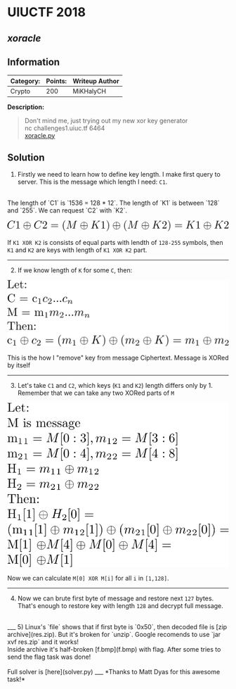 # __UIUCTF 2018__ 
## _xoracle_

## Information
**Category:** | **Points:** | **Writeup Author**
--- | --- | ---
Crypto | 200 | MiKHalyCH

**Description:** 

> Don't mind me, just trying out my new xor key generator
<br>nc challenges1.uiuc.tf 6464
<br>[xoracle.py](xoracle.py)

## Solution
1) Firstly we need to learn how to define key length. 
I make first query to server. This is the message which length I need: `C1`.
<br>
The length of `C1` is `1536 = 128 * 12`. The length of `K1` is between `128` and `255`. 
We can request `C2` with `K2`. 
<p align="center">
  <img src="images/1.png">
</p>

If `K1 XOR K2` is consists of equal parts with lendth of `128-255` symbols, then `K1` and `K2` are keys with length of `K1 XOR K2` part. 
___
2) If we know length of `K` for some `C`, then:
<p align="center">
    <img src="images/2.png">
</p>

This is the how I "remove" key from message Ciphertext. Message is XORed by itself
___
3) Let's take `C1` and `C2`, which keys (`K1` and `K2`) length differs only by 1. Remember that we can take any two XORed parts of `M`
<p align="center">
    <img src="images/3.png">
</p>

Now we can calculate `M[0] XOR M[i]` for all `i` in `[1,128]`. 
___
4) Now we can brute first byte of message and restore next `127` bytes.  That's enough to restore key with length `128` and decrypt full message. 
<br>
___
5) Linux's `file` shows that if first byte is `0x50`, then decoded file is [zip archive](res.zip). But it's broken for `unzip`. Google recomends to use `jar xvf res.zip` and it works!
<br>
Inside archive it's half-broken [f.bmp](f.bmp) with flag. After some tries to send the flag task was done! 
<br>
<br>
Full solver is [here](solver.py)
___
*Thanks to Matt Dyas for this awesome task!*